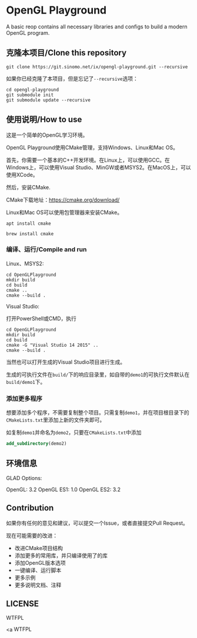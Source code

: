 # OpenGL Playground

A basic reop contains all necessary libraries and configs to build a modern OpenGL program.

## 克隆本项目/Clone this repository

```shell
git clone https://git.sinomo.net/ix/opengl-playground.git --recursive
```

如果你已经克隆了本项目，但是忘记了`--recursive`选项：

```shell
cd opengl-playground
git submodule init
git submodule update --recursive
```

## 使用说明/How to use

这是一个简单的OpenGL学习环境。

OpenGL Playground使用CMake管理，支持Windows、Linux和Mac OS。

首先，你需要一个基本的C++开发环境。在Linux上，可以使用GCC。在Windows上，可以使用Visual Studio、MinGW或者MSYS2。在MacOS上，可以使用XCode。

然后，安装CMake.

CMake下载地址：https://cmake.org/download/

Linux和Mac OS可以使用包管理器来安装CMake。

```shell
apt install cmake
```

```shell
brew install cmake
```

### 编译、运行/Compile and run

Linux、MSYS2:

```shell
cd OpenGLPlayground
mkdir build
cd build
cmake ..
cmake --build .
```

Visual Studio:

打开PowerShell或CMD，执行

```shell
cd OpenGLPlayground
mkdir build
cd build
cmake -G "Visual Studio 14 2015" ..
cmake --build .
```

当然也可以打开生成的Visual Studio项目进行生成。

生成的可执行文件在`build/`下的响应目录里，如自带的`demo1`的可执行文件默认在`build/demo1`下。

### 添加更多程序

想要添加多个程序，不需要复制整个项目。只需复制`demo1`，并在项目根目录下的`CMakeLists.txt`里添加上新的文件夹即可。

如复制`demo1`并命名为`demo2`，只要在`CMakeLists.txt`中添加

```cmake
add_subdirectory(demo2)
```

## 环境信息

GLAD Options:

OpenGL: 3.2
OpenGL ES1: 1.0
OpenGL ES2: 3.2

## Contribution

如果你有任何的意见和建议，可以提交一个Issue，或者直接提交Pull Request。

现在可能需要的改进：

 - 改进CMake项目结构
 - 添加更多的常用库，并只编译使用了的库
 - 添加OpenGL版本选项
 - 一键编译、运行脚本
 - 更多示例
 - 更多说明文档、注释

## LICENSE

WTFPL

<a <a href="http://www.wtfpl.net/"><img src="http://www.wtfpl.net/wp-content/uploads/2012/12/wtfpl-badge-4.png" width="80" height="15" alt="WTFPL" /></a>

